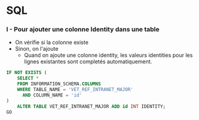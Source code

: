# SQL
### I - Pour ajouter une colonne Identity dans une table
* On vérifie si la colonne existe
* Sinon, on l'ajoute
    * Quand on ajoute une colonne identity, les valeurs identities pour les lignes existantes sont completés automatiquement.
````sql
IF NOT EXISTS (
    SELECT * 
    FROM INFORMATION_SCHEMA.COLUMNS 
    WHERE TABLE_NAME = 'VET_REF_INTRANET_MAJOR' 
      AND COLUMN_NAME = 'id'
)
	ALTER TABLE VET_REF_INTRANET_MAJOR ADD id INT IDENTITY;
GO
````